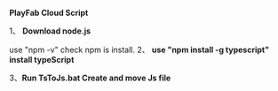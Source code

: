 **PlayFab Cloud Script**


1、 **Download   node.js**

   use "npm -v" check npm is install.
2、 **use "npm install -g typescript"  install typeScript**

3、**Run TsToJs.bat Create and move Js file**
